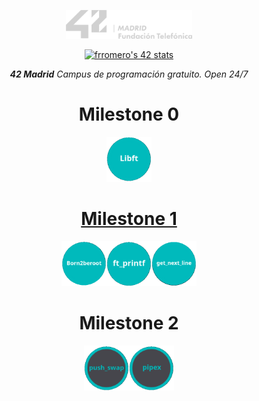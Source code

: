 <p align="center" width="100%">
    <a href="42"><img width="40%" src="img/logo5.png"></a> </p> 
<p align="center" width="100%">
    <a href="42"><img src="https://badge.mediaplus.ma/water/frromero?1337Badge=off&UM6P=off" alt="frromero's 42 stats" /></a></p>


<p align="center" width="100%"><i><b>42 Madrid</b> Campus de programación gratuito. Open 24/7 </i></p>







<h1 align="center">Milestone 0</h1>
<p align="center" width="100%"><a href="0/"><img src="img/0/libft.png" width="72" /></p>



<h1 align="center">Milestone 1</h1>
<p align="center" width="100%"><a href="milestone_1/born2beroot"><img src="img/milestone_1/born2beroot.png" width="72" /><a/><a href="milestone_1/printf/"><img src="img/milestone_1/ft_printf.png" width="72" /></a><a href="milestone_1/get_next_line/"><img src="img/milestone_1/get_next_line.png" width="72" /></a></p>
<h1 align="center">Milestone 2</h1>
<p align="center" width="100%"><a href="milestone_2/push_swap/"><img src="img/milestone_2/push_swap.png" width="72" /><a/><a href="milestone_2/pipex/"><img src="img/milestone_2/pipex.png" width="72" /><a/></p>

